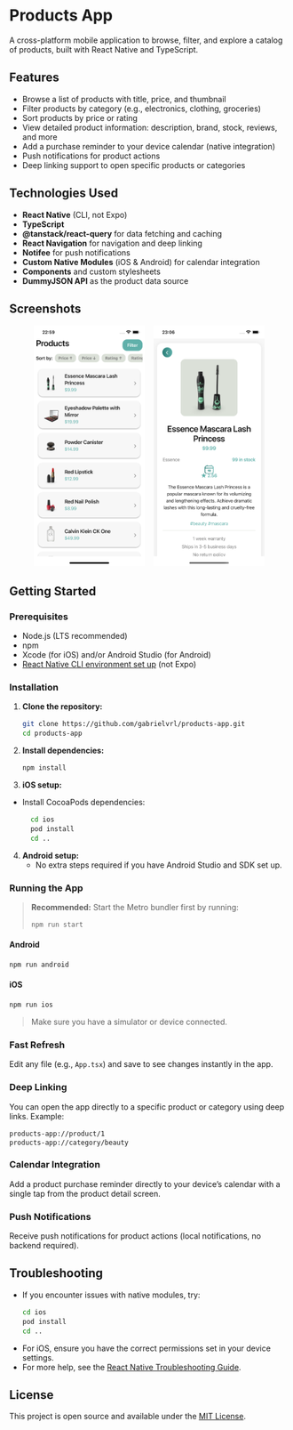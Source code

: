 # Products App

A cross-platform mobile application to browse, filter, and explore a catalog of products, built with React Native and TypeScript.

## Features

- Browse a list of products with title, price, and thumbnail
- Filter products by category (e.g., electronics, clothing, groceries)
- Sort products by price or rating
- View detailed product information: description, brand, stock, reviews, and more
- Add a purchase reminder to your device calendar (native integration)
- Push notifications for product actions
- Deep linking support to open specific products or categories

## Technologies Used

- **React Native** (CLI, not Expo)
- **TypeScript**
- **@tanstack/react-query** for data fetching and caching
- **React Navigation** for navigation and deep linking
- **Notifee** for push notifications
- **Custom Native Modules** (iOS & Android) for calendar integration
- **Components** and custom stylesheets
- **DummyJSON API** as the product data source

## Screenshots

<p align="center">
  <img src="./screenshots/iphone_home.png" alt="iPhone Home" width="200"/>
  &nbsp;&nbsp;
  <img src="./screenshots/iphone_product_details.png" alt="iPhone Product Details" width="200"/>
</p>

## Getting Started

### Prerequisites

- Node.js (LTS recommended)
- npm
- Xcode (for iOS) and/or Android Studio (for Android)
- [React Native CLI environment set up](https://reactnative.dev/docs/environment-setup) (not Expo)

### Installation

1. **Clone the repository:**

   ```sh
   git clone https://github.com/gabrielvrl/products-app.git
   cd products-app
   ```

2. **Install dependencies:**

   ```sh
   npm install
   ```

3. **iOS setup:**

- Install CocoaPods dependencies:

  ```sh
    cd ios
    pod install
    cd ..
  ```

4. **Android setup:**
   - No extra steps required if you have Android Studio and SDK set up.

### Running the App

> **Recommended:** Start the Metro bundler first by running:
>
> ```sh
> npm run start
> ```

#### Android

```sh
npm run android
```

#### iOS

```sh
npm run ios
```

> Make sure you have a simulator or device connected.

### Fast Refresh

Edit any file (e.g., `App.tsx`) and save to see changes instantly in the app.

### Deep Linking

You can open the app directly to a specific product or category using deep links. Example:

```
products-app://product/1
products-app://category/beauty
```

### Calendar Integration

Add a product purchase reminder directly to your device’s calendar with a single tap from the product detail screen.

### Push Notifications

Receive push notifications for product actions (local notifications, no backend required).

## Troubleshooting

- If you encounter issues with native modules, try:
  ```sh
  cd ios
  pod install
  cd ..
  ```
- For iOS, ensure you have the correct permissions set in your device settings.
- For more help, see the [React Native Troubleshooting Guide](https://reactnative.dev/docs/troubleshooting).

## License

This project is open source and available under the [MIT License](LICENSE).
